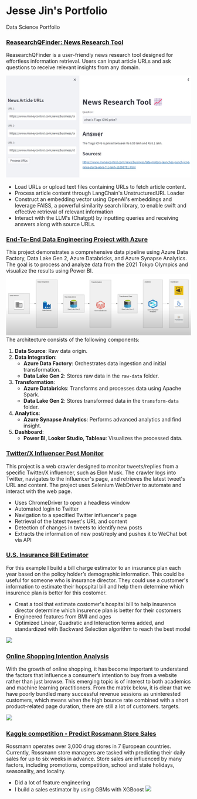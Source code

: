 # Jesse Jin's Portfolio

Data Science Portfolio

### [ReasearchQFinder: News Research Tool](https://github.com/jesse980107/research_tool_project)
ReasearchQFinder is a user-friendly news research tool designed for effortless information retrieval. Users can input article URLs and ask questions to receive relevant insights from any domain.

![ReasearchQFinder](https://github.com/jesse980107/Jesse-Jin/blob/2093e9b8fcab048fffdf053e85f899ca5914630e/images/ReasearchQFinder.jpg)

- Load URLs or upload text files containing URLs to fetch article content.
- Process article content through LangChain's UnstructuredURL Loader
- Construct an embedding vector using OpenAI's embeddings and leverage FAISS, a powerful similarity search library, to enable swift and effective retrieval of relevant information
- Interact with the LLM's (Chatgpt) by inputting queries and receiving answers along with source URLs.


### [End-To-End Data Engineering Project with Azure ](https://github.com/jesse980107/Azure-Data-Pipeline-Implementation-for-Olympic-Data-Analysis)
This project demonstrates a comprehensive data pipeline using Azure Data Factory, Data Lake Gen 2, Azure Databricks, and Azure Synapse Analytics. The goal is to process and analyze data from the 2021 Tokyo Olympics and visualize the results using Power BI.
![Architecture Diagram](https://github.com/jesse980107/Jesse-Jin/blob/2093e9b8fcab048fffdf053e85f899ca5914630e/images/Architecture%20Diagram.png)
The architecture consists of the following components:
1. **Data Source**: Raw data origin.
2. **Data Integration**:
   - **Azure Data Factory**: Orchestrates data ingestion and initial transformation.
   - **Data Lake Gen 2**: Stores raw data in the `raw-data` folder.
3. **Transformation**:
   - **Azure Databricks**: Transforms and processes data using Apache Spark.
   - **Data Lake Gen 2**: Stores transformed data in the `transform-data` folder.
4. **Analytics**:
   - **Azure Synapse Analytics**: Performs advanced analytics and find insight.
5. **Dashboard**:
   - **Power BI, Looker Studio, Tableau**: Visualizes the processed data.

### [Twitter/X Influencer Post Monitor](https://github.com/jesse980107/Twitter-X-Influencer-Post-Reply-Monitor/tree/main)
This project is a web crawler designed to monitor tweets/replies from a specific Twitter/X influencer, such as Elon Musk. The crawler logs into Twitter, navigates to the influencer's page, and retrieves the latest tweet's URL and content. The project uses Selenium WebDriver to automate and interact with the web page.

- Uses ChromeDriver to open a headless window
- Automated login to Twitter
- Navigation to a specified Twitter influencer's page
- Retrieval of the latest tweet's URL and content
- Detection of changes in tweets to identify new posts
- Extracts the information of new post/reply and pushes it to WeChat bot via API

### [U.S. Insurance Bill Estimator](https://github.com/jesse980107/U.S.-Insurance-Bill-Estimator)
For this example I build a bill charge estimator to an insurance plan each year based on the policy holder’s demographic information. This could be useful for someone who is insurance director. They could use a customer's information to estimate their hopspital bill and help them determine which insurence plan is better for this costomer.
* Creat a tool that estimate costomer's hospital bill to help insurence director determine which insurence plan is better for their costomers
* Engineered features from BMI and ages
* Optimized Linear, Quadratic and Interaction terms added, and standardized with Backward Selection algorithm to reach the best model

![](https://github.com/jesse980107/Muxi_Jin/blob/main/images/Residual%20Plot%203.png)

### [Online Shopping Intention Analysis](https://github.com/jesse980107/online-shopping)
With the growth of online shopping, it has become important to understand the factors that influence a consumer’s intention to buy from a website rather than just browse. This emerging topic is of interest to both academics and machine learning practitioners.
From the matrix below, it is clear that we have poorly bundled many successful revenue sessions as uninterested customers, which means when the high bounce rate combined with a short product-related page duration, there are still a lot of customers. targets.

![](https://github.com/jesse980107/Muxi_Jin/blob/main/images/%E4%B8%8B%E8%BD%BD.png)

### [Kaggle competition - Predict Rossmann Store Sales](https://github.com/jesse980107/Predict-Rossmann-Store-Sales-by-Gradient-Boosting-XGBoost)
Rossmann operates over 3,000 drug stores in 7 European countries. Currently, Rossmann store managers are tasked with predicting their daily sales for up to six weeks in advance. Store sales are influenced by many factors, including promotions, competition, school and state holidays, seasonality, and locality.
* Did a lot of feature engineering
* I build a sales estimator by using GBMs with XGBoost
![](https://github.com/jesse980107/Muxi_Jin/blob/main/images/Final%20result.png)
